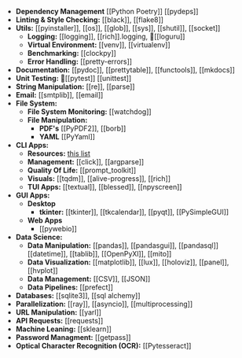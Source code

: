 - **Dependency Management** [[Python Poetry]] [[pydeps]]
- **Linting & Style Checking:** [[black]], [[flake8]]
- **Utils:** [[pyinstaller]], [[os]], [[glob]], [[sys]], [[shutil]], [[socket]]
	- **Logging:** [[logging]], [[rich]].logging, 💙[[loguru]]
	- **Virtual Environment:** [[venv]], [[virtualenv]]
	- **Benchmarking:** [[clockpy]]
	- **Error Handling:** [[pretty-errors]]
- **Documentation:** [[pydoc]], [[prettytable]], [[functools]], [[mkdocs]]
- **Unit Testing:** 💙[[pytest]] [[unittest]]
- **String Manipulation:** [[re]], [[parse]]
- **Email:** [[smtplib]], [[email]]
- **File System:**
	- **File System Monitoring:** [[watchdog]]
	- **File Manipulation:**
		- **PDF's** [[PyPDF2]], [[borb]]
		- **YAML** [[PyYaml]]
- **CLI Apps:**
	- **Resources:** [this list](https://github.com/vinta/awesome-python#command-line-interface-development)
	- **Management:** [[click]], [[argparse]]
	- **Quality Of Life:** [[prompt_toolkit]]
	- **Visuals:** [[tqdm]], [[alive-progress]], [[rich]]
	- **TUI Apps:** [[textual]], [[blessed]], [[npyscreen]]
- **GUI Apps:**
	- **Desktop**
		- **tkinter:** [[tkinter]], [[tkcalendar]], [[pyqt]], [[PySimpleGUI]]
	- **Web Apps**
		- [[pywebio]]
- **Data Science:**
	- **Data Manipulation:** [[pandas]], [[pandasgui]], [[pandasql]] [[datetime]], [[tablib]], [[OpenPyXl]], [[mito]]
	- **Data Visualization:** [[matplotlib]], [[lux]], [[holoviz]], [[panel]], [[hvplot]]
	- **Data Management:** [[CSV]], [[JSON]]
	- **Data Pipelines:** [[prefect]]
- **Databases:** [[sqlite3]], [[sql alchemy]]
- **Parallelization:** [[ray]], [[asyncio]], [[multiprocessing]]
- **URL Manipulation:** [[yarl]]
- **API Requests:** [[requests]]
- **Machine Leaning:** [[sklearn]]
- **Password Managment:** [[getpass]]
- **Optical Character Recognition (OCR):** [[Pytesseract]]